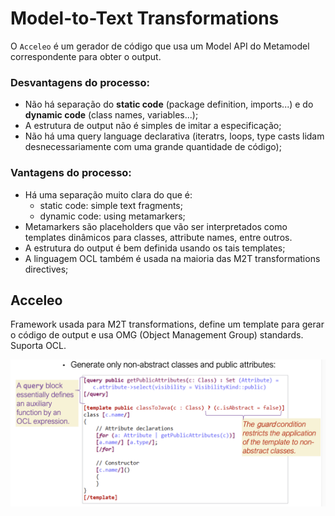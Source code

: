 # Model-to-Text Transformations

O `Acceleo` é um gerador de código que usa um Model API do Metamodel correspondente para obter o output. 

### Desvantagens do processo:

- Não há separação do **static code** (package definition, imports...) e do **dynamic code** (class names, variables...);
- A estrutura de output não é simples de imitar a especificação;
- Não há uma query language declarativa (iteratrs, loops, type casts lidam desnecessariamente com uma grande quantidade de código);

### Vantagens do processo:

- Há uma separação muito clara do que é:
    - static code: simple text fragments;
    - dynamic code: using metamarkers;
- Metamarkers são placeholders que vão ser interpretados como templates dinâmicos para classes, attribute names, entre outros.
- A estrutura do output é bem definida usando os tais templates;
- A linguagem OCL também é usada na maioria das M2T transformations directives;

## Acceleo

Framework usada para M2T transformations, define um template para gerar o código de output e usa OMG (Object Management Group) standards. Suporta OCL.

![Acceleo Code](../Images/M2T.png)